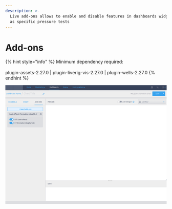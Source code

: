 ```yaml
---
description: >-
  Live add-ons allows to enable and disable features in dashboards widgets such
  as specific pressure tests
---
```


# Add-ons

{% hint style="info" %}
Minimum dependency required:  \
\
plugin-assets-2.27.0 | plugin-liverig-vis-2.27.0 | plugin-wells-2.27.0
{% endhint %}

![](<../.gitbook/assets/image (23).png>)
